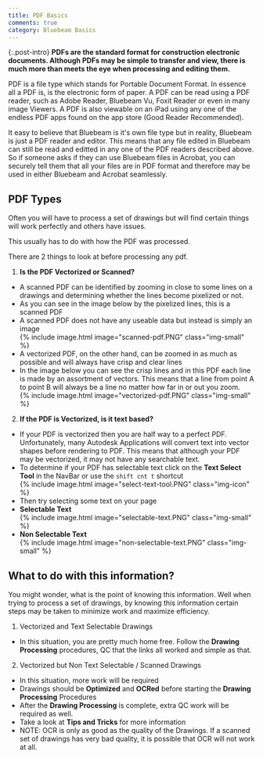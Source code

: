```yaml
---
title: PDF Basics
comments: true
category: Bluebeam Basics
---
```


{:.post-intro}
**PDFs are the standard format for construction electronic documents. Although PDFs may be simple to transfer and view, there is much more than meets the eye when processing and editing them.**

PDF is a file type which stands for Portable Document Format. In essence all a PDF is, is the electronic form of paper. A PDF can be read using a PDF reader, such as Adobe Reader, Bluebeam Vu, Foxit Reader or even in many image Viewers. A PDF is also viewable on an iPad using any one of the endless PDF apps found on the app store (Good Reader Recommended). 

It easy to believe that Bluebeam is it's own file type but in reality, Bluebeam is just a PDF reader and editor. This means that any file edited in Bluebeam can still be read and editted in any one of the PDF readers described above. So if someone asks if they can use Bluebeam files in Acrobat, you can securely tell them that all your files are in PDF format and therefore may be used in either Bluebeam and Acrobat seamlessly. 

## PDF Types

Often you will have to process a set of drawings but will find certain things will work perfectly and others have issues. 

This usually has to do with how the PDF was processed. 

There are 2 things to look at before processing any pdf. 

1. **Is the PDF Vectorized or Scanned?**
 - A scanned PDF can be identified by zooming in close to some lines on a drawings and determining whether the lines become pixelized or not.
 - As you can see in the image below by the pixelized lines, this is a scanned PDF
 - A scanned PDF does not have any useable data but instead is simply an image  
  {% include image.html image="scanned-pdf.PNG" class="img-small" %}
 - A vectorized PDF, on the other hand, can be zoomed in as much as possible and will always have crisp and clear lines
 - In the image below you can see the crisp lines and in this PDF each line is made by an assortment of vectors. This means that a line from point A to point B will always be a line no matter how far in or out you zoom.  
   {% include image.html image="vectorized-pdf.PNG" class="img-small" %}
2. **If the PDF is Vectorized, is it text based?**
 - If your PDF is vectorized then you are half way to a perfect PDF. Unfortunately, many Autodesk Applications will convert text into vector shapes before rendering to PDF. This means that although your PDF may be vectorized, it may not have any searchable text. 
 - To determine if your PDF has selectable text click on the **Text Select Tool** in the NavBar or use the `shift cnt t` shortcut  
 {% include image.html image="select-text-tool.PNG" class="img-icon" %}
 - Then try selecting some text on your page
 - **Selectable Text**  
   {% include image.html image="selectable-text.PNG" class="img-small" %}
 - **Non Selectable Text**  
 {% include image.html image="non-selectable-text.PNG" class="img-small" %}
 
## What to do with this information?
 
You might wonder, what is the point of knowing this information. Well when trying to process a set of drawings, by knowing this information certain steps may be taken to minimize work and maximize efficiency. 
 
1. Vectorized and Text Selectable Drawings
 - In this situation, you are pretty much home free. Follow the **Drawing Processing** procedures, QC that the links all worked and simple as that. 
2. Vectorized but Non Text Selectable / Scanned Drawings
 - In this situation, more work will be required 
 - Drawings should be **Optimized** and **OCRed** before starting the **Drawing Processing** Procedures
 - After the **Drawing Processing** is complete, extra QC work will be required as well. 
 - Take a look at **Tips and Tricks** for more information
 - NOTE: OCR is only as good as the quality of the Drawings. If a scanned set of drawings has very bad quality, it is possible that OCR will not work at all. 
